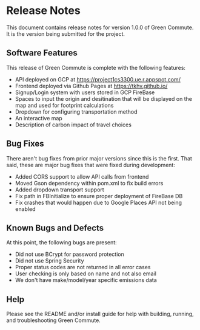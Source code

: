# Release Notes

This document contains release notes for version 1.0.0 of Green Commute. It is the version being
submitted for the project.

## Software Features

This release of Green Commute is complete with the following features:

- API deployed on GCP at https://project1cs3300.ue.r.appspot.com/
- Frontend deployed via Github Pages at https://tkhv.github.io/
- Signup/Login system with users stored in GCP FireBase
- Spaces to input the origin and desitination that will be displayed on the map and used for
  footprint calculations
- Dropdown for configuring transportation method
- An interactive map
- Description of carbon impact of travel choices

## Bug Fixes

There aren't bug fixes from prior major versions since this is the first. That said, these are major
bug fixes that were fixed during development:

- Added CORS support to allow API calls from frontend
- Moved Gson dependency within pom.xml to fix build errors
- Added dropdown transport support
- Fix path in FBInitialize to ensure proper deployment of FireBase DB
- Fix crashes that would happen due to Google Places API not being enabled

## Known Bugs and Defects

At this point, the following bugs are present:

- Did not use BCrypt for password protection
- Did not use Spring Security
- Proper status codes are not returned in all error cases
- User checking is only based on name and not also email
- We don't have make/model/year specific emissions data

## Help

Please see the README and/or install guide for help with building, running, and troubleshooting
Green Commute.
